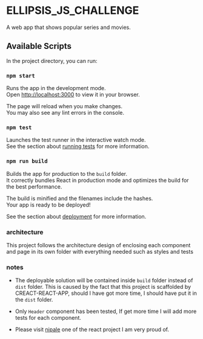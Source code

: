 # ELLIPSIS_JS_CHALLENGE

A web app that shows popular series and movies.

## Available Scripts

In the project directory, you can run:

### `npm start`

Runs the app in the development mode.\
Open [http://localhost:3000](http://localhost:3000) to view it in your browser.

The page will reload when you make changes.\
You may also see any lint errors in the console.

### `npm test`

Launches the test runner in the interactive watch mode.\
See the section about [running tests](https://facebook.github.io/create-react-app/docs/running-tests) for more information.

### `npm run build`

Builds the app for production to the `build` folder.\
It correctly bundles React in production mode and optimizes the build for the best performance.

The build is minified and the filenames include the hashes.\
Your app is ready to be deployed!

See the section about [deployment](https://facebook.github.io/create-react-app/docs/deployment) for more information.

### architecture

This project follows the architecture design of enclosing each component and page in its own folder with everything needed such as styles and tests

### notes

- The deployable solution will be contained inside `build` folder instead of `dist` folder. This is caused by the fact that this project
is scaffolded by CREACT-REACT-APP, should I have got more time, I should have put it in the `dist` folder.

- Only `Header` component has been tested, If get more time I will add more tests for each component.

- Please visit [nipale](https://www.nipale.com/) one of the react project I am very proud of.